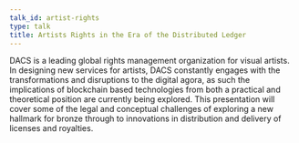 ```yaml
---
talk_id: artist-rights
type: talk
title: Artists Rights in the Era of the Distributed Ledger
---
```


DACS is a leading global rights management organization for visual artists. In designing new services for artists, DACS constantly engages with the transformations and disruptions to the digital agora, as such the implications of blockchain based technologies from both a practical and theoretical position are currently being explored. This presentation will cover some of the legal and conceptual challenges of exploring a new hallmark for bronze through to innovations in distribution and delivery of licenses and royalties.
